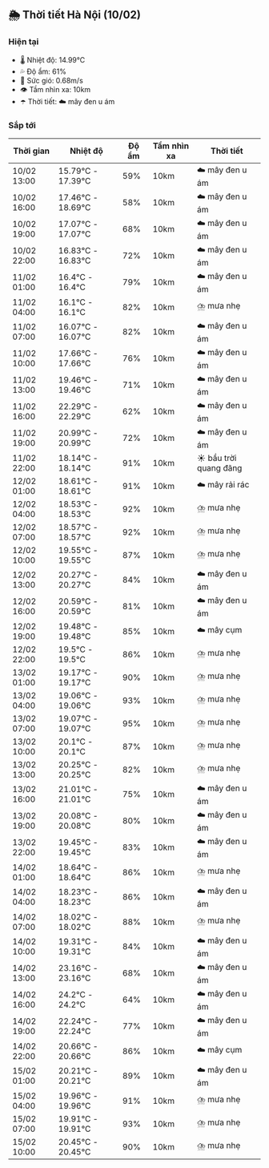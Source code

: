 ## 🌦️ Thời tiết Hà Nội (10/02)

### Hiện tại

- 🌡️ Nhiệt độ: 14.99℃
- 💦 Độ ẩm: 61%
- 💨 Sức gió: 0.68m/s
- 👁️ Tầm nhìn xa: 10km
- ☂️ Thời tiết: ☁️ mây đen u ám

### Sắp tới

| Thời gian | Nhiệt độ | Độ ẩm | Tầm nhìn xa | Thời tiết |
| --- | --- | --- | --- | --- |
| 10/02 13:00 | 15.79℃ - 17.39℃ | 59% | 10km | ☁️ mây đen u ám |
| 10/02 16:00 | 17.46℃ - 18.69℃ | 58% | 10km | ☁️ mây đen u ám |
| 10/02 19:00 | 17.07℃ - 17.07℃ | 68% | 10km | ☁️ mây đen u ám |
| 10/02 22:00 | 16.83℃ - 16.83℃ | 72% | 10km | ☁️ mây đen u ám |
| 11/02 01:00 | 16.4℃ - 16.4℃ | 79% | 10km | ☁️ mây đen u ám |
| 11/02 04:00 | 16.1℃ - 16.1℃ | 82% | 10km | ⛈️ mưa nhẹ |
| 11/02 07:00 | 16.07℃ - 16.07℃ | 82% | 10km | ☁️ mây đen u ám |
| 11/02 10:00 | 17.66℃ - 17.66℃ | 76% | 10km | ☁️ mây đen u ám |
| 11/02 13:00 | 19.46℃ - 19.46℃ | 71% | 10km | ☁️ mây đen u ám |
| 11/02 16:00 | 22.29℃ - 22.29℃ | 62% | 10km | ☁️ mây đen u ám |
| 11/02 19:00 | 20.99℃ - 20.99℃ | 72% | 10km | ☁️ mây đen u ám |
| 11/02 22:00 | 18.14℃ - 18.14℃ | 91% | 10km | ☀️ bầu trời quang đãng |
| 12/02 01:00 | 18.61℃ - 18.61℃ | 91% | 10km | ☁️ mây rải rác |
| 12/02 04:00 | 18.53℃ - 18.53℃ | 92% | 10km | ⛈️ mưa nhẹ |
| 12/02 07:00 | 18.57℃ - 18.57℃ | 92% | 10km | ⛈️ mưa nhẹ |
| 12/02 10:00 | 19.55℃ - 19.55℃ | 87% | 10km | ⛈️ mưa nhẹ |
| 12/02 13:00 | 20.27℃ - 20.27℃ | 84% | 10km | ☁️ mây đen u ám |
| 12/02 16:00 | 20.59℃ - 20.59℃ | 81% | 10km | ☁️ mây đen u ám |
| 12/02 19:00 | 19.48℃ - 19.48℃ | 85% | 10km | ☁️ mây cụm |
| 12/02 22:00 | 19.5℃ - 19.5℃ | 86% | 10km | ⛈️ mưa nhẹ |
| 13/02 01:00 | 19.17℃ - 19.17℃ | 90% | 10km | ⛈️ mưa nhẹ |
| 13/02 04:00 | 19.06℃ - 19.06℃ | 93% | 10km | ⛈️ mưa nhẹ |
| 13/02 07:00 | 19.07℃ - 19.07℃ | 95% | 10km | ⛈️ mưa nhẹ |
| 13/02 10:00 | 20.1℃ - 20.1℃ | 87% | 10km | ⛈️ mưa nhẹ |
| 13/02 13:00 | 20.25℃ - 20.25℃ | 82% | 10km | ⛈️ mưa nhẹ |
| 13/02 16:00 | 21.01℃ - 21.01℃ | 75% | 10km | ☁️ mây đen u ám |
| 13/02 19:00 | 20.08℃ - 20.08℃ | 80% | 10km | ☁️ mây đen u ám |
| 13/02 22:00 | 19.45℃ - 19.45℃ | 83% | 10km | ☁️ mây đen u ám |
| 14/02 01:00 | 18.64℃ - 18.64℃ | 86% | 10km | ⛈️ mưa nhẹ |
| 14/02 04:00 | 18.23℃ - 18.23℃ | 86% | 10km | ☁️ mây đen u ám |
| 14/02 07:00 | 18.02℃ - 18.02℃ | 88% | 10km | ⛈️ mưa nhẹ |
| 14/02 10:00 | 19.31℃ - 19.31℃ | 84% | 10km | ☁️ mây đen u ám |
| 14/02 13:00 | 23.16℃ - 23.16℃ | 68% | 10km | ☁️ mây đen u ám |
| 14/02 16:00 | 24.2℃ - 24.2℃ | 64% | 10km | ☁️ mây đen u ám |
| 14/02 19:00 | 22.24℃ - 22.24℃ | 77% | 10km | ☁️ mây đen u ám |
| 14/02 22:00 | 20.66℃ - 20.66℃ | 86% | 10km | ☁️ mây cụm |
| 15/02 01:00 | 20.21℃ - 20.21℃ | 89% | 10km | ☁️ mây đen u ám |
| 15/02 04:00 | 19.96℃ - 19.96℃ | 91% | 10km | ⛈️ mưa nhẹ |
| 15/02 07:00 | 19.91℃ - 19.91℃ | 93% | 10km | ⛈️ mưa nhẹ |
| 15/02 10:00 | 20.45℃ - 20.45℃ | 90% | 10km | ⛈️ mưa nhẹ |
